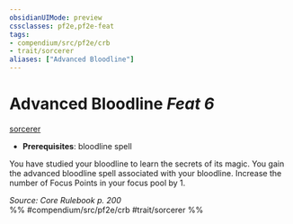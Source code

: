 ```yaml
---
obsidianUIMode: preview
cssclasses: pf2e,pf2e-feat
tags:
- compendium/src/pf2e/crb
- trait/sorcerer
aliases: ["Advanced Bloodline"]
---
```

# Advanced Bloodline  *Feat 6*  
[sorcerer](rules/traits/sorcerer.md "Sorcerer Class Trait")  

- **Prerequisites**: bloodline spell

You have studied your bloodline to learn the secrets of its magic. You gain the advanced bloodline spell associated with your bloodline. Increase the number of Focus Points in your focus pool by 1.

*Source: Core Rulebook p. 200*  
%% #compendium/src/pf2e/crb #trait/sorcerer %%